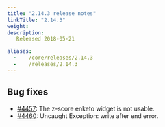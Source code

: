 ```yaml
---
title: "2.14.3 release notes"
linkTitle: "2.14.3"
weight:
description: 
   Released 2018-05-21

aliases:
  -    /core/releases/2.14.3
  -    /releases/2.14.3
---
```


## Bug fixes

- [#4457](https://github.com/medic/cht-core/issues/4457): The z-score enketo widget is not usable.
- [#4460](https://github.com/medic/cht-core/issues/4460): Uncaught Exception: write after end error.
